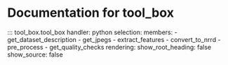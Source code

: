 # Documentation for tool_box

::: tool_box.tool_box
    handler: python
    selection:
      members:
        - get_dataset_description
        - get_jpegs
        - extract_features
        - convert_to_nrrd
        - pre_process
        - get_quality_checks
    rendering:
      show_root_heading: false
      show_source: false